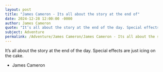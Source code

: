 ```yaml
---
layout: post
title: "James Cameron - Its all about the story at the end of"
date: 2024-12-28 12:00:00 -0000
author: James Cameron
quote: "It’s all about the story at the end of the day. Special effects are just icing on the cake."
subject: Adventure
permalink: /Adventure/James Cameron/James Cameron - Its all about the story at the end of
---
```


It’s all about the story at the end of the day. Special effects are just icing on the cake.

- James Cameron
